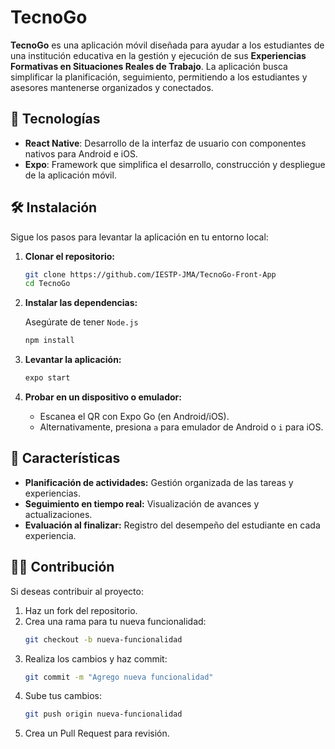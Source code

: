 # TecnoGo

**TecnoGo** es una aplicación móvil diseñada para ayudar a los estudiantes de una institución educativa en la gestión y ejecución de sus **Experiencias Formativas en Situaciones Reales de Trabajo**. La aplicación busca simplificar la planificación, seguimiento, permitiendo a los estudiantes y asesores mantenerse organizados y conectados.

## 🚀 Tecnologías

- **React Native**: Desarrollo de la interfaz de usuario con componentes nativos para Android e iOS.  
- **Expo**: Framework que simplifica el desarrollo, construcción y despliegue de la aplicación móvil.  

## 🛠️ Instalación

Sigue los pasos para levantar la aplicación en tu entorno local:

1. **Clonar el repositorio:**

   ```bash
   git clone https://github.com/IESTP-JMA/TecnoGo-Front-App
   cd TecnoGo
   ```

2. **Instalar las dependencias:**

   Asegúrate de tener `Node.js`

   ```bash
   npm install
   ```

3. **Levantar la aplicación:**

   ```bash
   expo start
   ```

4. **Probar en un dispositivo o emulador:**
   - Escanea el QR con Expo Go (en Android/iOS).
   - Alternativamente, presiona `a` para emulador de Android o `i` para iOS.

## 📱 Características

- **Planificación de actividades:** Gestión organizada de las tareas y experiencias.
- **Seguimiento en tiempo real:** Visualización de avances y actualizaciones.
- **Evaluación al finalizar:** Registro del desempeño del estudiante en cada experiencia.

## 🧑‍💻 Contribución

Si deseas contribuir al proyecto: 

1. Haz un fork del repositorio.  
2. Crea una rama para tu nueva funcionalidad:  
   ```bash
   git checkout -b nueva-funcionalidad
   ```
3. Realiza los cambios y haz commit:  
   ```bash
   git commit -m "Agrego nueva funcionalidad"
   ```
4. Sube tus cambios:  
   ```bash
   git push origin nueva-funcionalidad
   ```
5. Crea un Pull Request para revisión.

